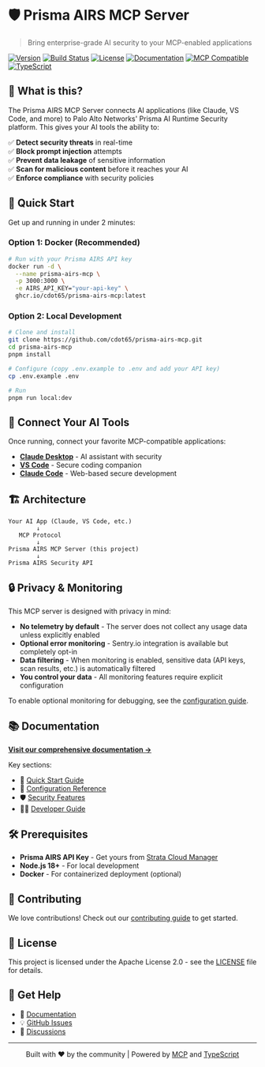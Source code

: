 # 🛡️ Prisma AIRS MCP Server

> Bring enterprise-grade AI security to your MCP-enabled applications

[![Version](https://img.shields.io/badge/version-1.0.0-blue)](https://github.com/cdot65/prisma-airs-mcp/releases)
[![Build Status](https://img.shields.io/github/actions/workflow/status/cdot65/prisma-airs-mcp/ci.yml?branch=main)](https://github.com/cdot65/prisma-airs-mcp/actions)
[![License](https://img.shields.io/badge/license-Apache%202.0-green)](https://github.com/cdot65/prisma-airs-mcp/blob/main/LICENSE)
[![Documentation](https://img.shields.io/badge/docs-cdot65.github.io-blue)](https://cdot65.github.io/prisma-airs-mcp/)
[![MCP Compatible](https://img.shields.io/badge/MCP-Compatible-green)](https://modelcontextprotocol.io)
[![TypeScript](https://img.shields.io/badge/TypeScript-Ready-blue)](https://www.typescriptlang.org/)

## 🚀 What is this?

The Prisma AIRS MCP Server connects AI applications (like Claude, VS Code, and more) to Palo Alto Networks' Prisma AI
Runtime Security platform. This gives your AI tools the ability to:

✅ **Detect security threats** in real-time  
✅ **Block prompt injection** attempts  
✅ **Prevent data leakage** of sensitive information  
✅ **Scan for malicious content** before it reaches your AI  
✅ **Enforce compliance** with security policies

## 🎯 Quick Start

Get up and running in under 2 minutes:

### Option 1: Docker (Recommended)

```bash
# Run with your Prisma AIRS API key
docker run -d \
  --name prisma-airs-mcp \
  -p 3000:3000 \
  -e AIRS_API_KEY="your-api-key" \
  ghcr.io/cdot65/prisma-airs-mcp:latest
```

### Option 2: Local Development

```bash
# Clone and install
git clone https://github.com/cdot65/prisma-airs-mcp.git
cd prisma-airs-mcp
pnpm install

# Configure (copy .env.example to .env and add your API key)
cp .env.example .env

# Run
pnpm run local:dev
```

## 🔌 Connect Your AI Tools

Once running, connect your favorite MCP-compatible applications:

- **[Claude Desktop](https://cdot65.github.io/prisma-airs-mcp/deployment/mcp/claude-desktop/)** - AI assistant with
  security
- **[VS Code](https://cdot65.github.io/prisma-airs-mcp/deployment/mcp/vscode/)** - Secure coding companion
- **[Claude Code](https://cdot65.github.io/prisma-airs-mcp/deployment/mcp/claude-code/)** - Web-based secure development

## 🏗️ Architecture

```
Your AI App (Claude, VS Code, etc.)
        ↓
   MCP Protocol
        ↓
Prisma AIRS MCP Server (this project)
        ↓
Prisma AIRS Security API
```

## 🔒 Privacy & Monitoring

This MCP server is designed with privacy in mind:

- **No telemetry by default** - The server does not collect any usage data unless explicitly enabled
- **Optional error monitoring** - Sentry.io integration is available but completely opt-in
- **Data filtering** - When monitoring is enabled, sensitive data (API keys, scan results, etc.) is automatically filtered
- **You control your data** - All monitoring features require explicit configuration

To enable optional monitoring for debugging, see the [configuration guide](https://cdot65.github.io/prisma-airs-mcp/deployment/configuration/#optional-monitoring-sentry).

## 📚 Documentation

**[Visit our comprehensive documentation →](https://cdot65.github.io/prisma-airs-mcp/)**

Key sections:

- 🚀 [Quick Start Guide](https://cdot65.github.io/prisma-airs-mcp/deployment/quickstart/)
- 🔧 [Configuration Reference](https://cdot65.github.io/prisma-airs-mcp/deployment/configuration/)
- 🛡️ [Security Features](https://cdot65.github.io/prisma-airs-mcp/prisma-airs/)
- 👩‍💻 [Developer Guide](https://cdot65.github.io/prisma-airs-mcp/developers/)

## 🛠️ Prerequisites

- **Prisma AIRS API Key** - Get yours from [Strata Cloud Manager](https://stratacloudmanager.paloaltonetworks.com)
- **Node.js 18+** - For local development
- **Docker** - For containerized deployment (optional)

## 🤝 Contributing

We love contributions! Check out our [contributing guide](CONTRIBUTING.md) to get started.

## 📝 License

This project is licensed under the Apache License 2.0 - see the [LICENSE](LICENSE) file for details.

## 💬 Get Help

- 📖 [Documentation](https://cdot65.github.io/prisma-airs-mcp/)
- 💡 [GitHub Issues](https://github.com/cdot65/prisma-airs-mcp/issues)
- 💬 [Discussions](https://github.com/cdot65/prisma-airs-mcp/discussions)

---

<p align="center">
  Built with ❤️ by the community | Powered by <a href="https://modelcontextprotocol.io">MCP</a> and <a href="https://www.typescriptlang.org/">TypeScript</a>
</p>
